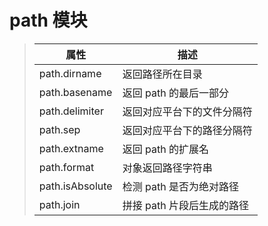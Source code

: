 # path 模块

> |属性|描述|
> |---|---|
> |path.dirname|返回路径所在目录|
> |path.basename|返回 path 的最后一部分|
> |path.delimiter|返回对应平台下的文件分隔符|
> |path.sep|返回对应平台下的路径分隔符|
> |path.extname|返回 path 的扩展名|
> |path.format|对象返回路径字符串|
> |path.isAbsolute|检测 path 是否为绝对路径|
> |path.join|拼接 path 片段后生成的路径|
